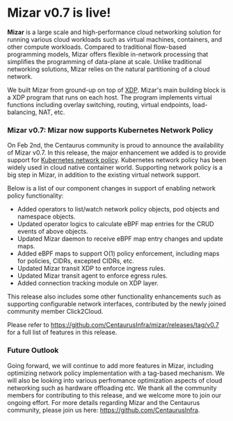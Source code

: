 # Mizar v0.7 is live!

**Mizar** is a large scale and high-performance cloud networking solution for running various cloud workloads such as virtual machines, containers, and other compute workloads. Compared to traditional flow-based programming models, Mizar offers flexible in-network processing that simplifies the programming of data-plane at scale. Unlike traditional networking solutions, Mizar relies on the natural partitioning of a cloud network.

We built Mizar from ground-up on top of [XDP](https://prototype-kernel.readthedocs.io/en/latest/networking/XDP/). Mizar's main building block is a XDP program that runs on each host. The program implements virtual functions including overlay switching, routing, virtual endpoints, load-balancing, NAT, etc.

### Mizar v0.7: Mizar now supports Kubernetes Network Policy

On Feb 2nd, the Centaurus community is proud to announce the availability of Mizar v0.7. In this release, the major enhancement we added is to provide support for [Kubernetes network policy](https://kubernetes.io/docs/concepts/services-networking/network-policies/).  Kubernetes network policy has been widely used in cloud native container world.  Supporting network policy is a big step in Mizar, in addition to the existing virtual network support. 

Below is a list of our component changes in support of enabling network policy functionality:

* Added operators to list/watch network policy objects, pod objects and namespace objects.
* Updated operator logics to calculate eBPF map entries for the CRUD events of above objects.
* Updated Mizar daemon to receive eBPF map entry changes and update maps.
* Added eBPF maps to support O(1) policy enforcement, including maps for policies, CIDRs, excepted CIDRs, etc.
* Updated Mizar transit XDP to enforce ingress rules.
* Updated Mizar transit agent to enforce egress rules.
* Added connection tracking module on XDP layer.

This release also includes some other functionality enhancements such as supporting configurable network interfaces, contributed by the newly joined community member Click2Cloud.
 
Please refer to https://github.com/CentaurusInfra/mizar/releases/tag/v0.7 for a full list of features in this release. 

### Future Outlook

Going forward, we will continue to add more features in Mizar, including 
optimizing network policy implementation with a tag-based mechanism. We will also be looking into various perfromance optimization aspects of cloud networking such as hardware offloading etc. We thank all the community members for contributing to this release, and we welcome more to join our ongoing effort. For more details regarding Mizar and the Centaurus community, please join us here: https://github.com/CentaurusInfra. 

